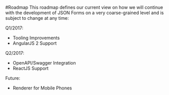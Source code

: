 #Roadmap
This roadmap defines our current view on how we will continue with the development of JSON Forms on a very coarse-grained level and is subject to change at any time:

Q1/2017:
 * Tooling Improvements
 * AngularJS 2 Support

Q2/2017:
 * OpenAPI/Swagger Integration
 * ReactJS Support

Future:
 * Renderer for Mobile Phones
